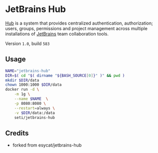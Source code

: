 # JetBrains Hub

[Hub](https://jetbrains.com/hub/) is a system that provides centralized authentication, authorization; users, groups, permissions and project management across multiple installations of [JetBrains](https://jetbrains.com/) team collaboration tools.

Version `1.0`, build `583`

## Usage

```bash
NAME="jetbrains-hub"
DIR=$( cd "$( dirname "${BASH_SOURCE[0]}" )" && pwd )
mkdir $DIR/data
chown 1000:1000 $DIR/data
docker run -d \
	-m 1g \
	--name $NAME  \
	-p 8080:8080 \
	--restart=always \
	-v $DIR/data:/data
	seti/jetbrains-hub
```

## Credits
 - forked from esycat/jetbrains-hub